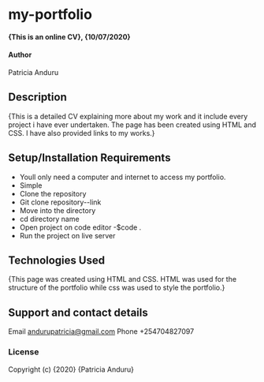 # my-portfolio
#### {This is an online CV}, {10/07/2020}
#### Author 
Patricia Anduru
## Description
{This is a detailed CV explaining more about my work and it include every project i have ever undertaken. The page has been created using HTML and CSS. I have also provided links to my works.}
## Setup/Installation Requirements
* Youll only need a computer and internet to access my portfolio.
* Simple
* Clone the repository
* Git clone repository--link
* Move into the directory
* cd directory name
* Open project on code editor
  -$code .
* Run the project on live server
## Technologies Used
{This page was created using HTML and CSS. HTML was used for the structure of the portfolio while css was used to style the portfolio.}
## Support and contact details
Email andurupatricia@gmail.com 
Phone +254704827097
### License
Copyright (c) {2020} {Patricia Anduru}
